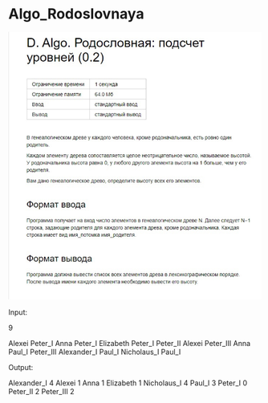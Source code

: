 # Algo_Rodoslovnaya

![](problem1.jpg)

Input:

9


Alexei Peter_I
Anna Peter_I
Elizabeth Peter_I
Peter_II Alexei
Peter_III Anna
Paul_I Peter_III
Alexander_I Paul_I
Nicholaus_I Paul_I


Output:


Alexander_I 4
Alexei 1
Anna 1
Elizabeth 1
Nicholaus_I 4
Paul_I 3
Peter_I 0
Peter_II 2
Peter_III 2
